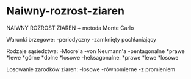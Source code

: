 # Naiwny-rozrost-ziaren


NAIWNY ROZROST ZIAREN + metoda Monte Carlo 

Warunki brzegowe:
-periodyczny
-zamknięty pochłaniający

Rodzaje sąsiedztwa:
-Moore'a
-von Neumann'a
-pentagonalne
  *prawe
  *lewe
   *górne
   *dolne
   *losowe
-heksagonalne:
  *prawe
  *lewe
  *losowe

Losowanie zarodków ziaren:
-losowe
-równomierne
-z promieniem

